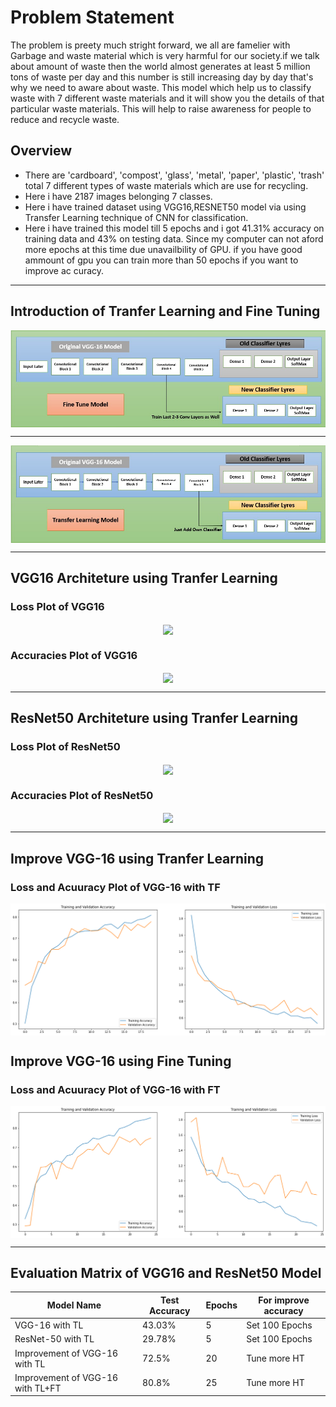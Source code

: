 # Problem Statement
The problem is preety much stright forward, we all are famelier with Garbage and waste material which is very harmful for our society.if we talk about amount of waste then the world almost generates at least 5 million tons of waste per day and this number is still increasing day by day that's why we need to aware about waste. This model which help us to classify waste with 7 different waste materials and it will show you the details of that particular waste materials. This will help to raise awareness for people to reduce and recycle waste.

## Overview
- There are 'cardboard', 'compost', 'glass', 'metal', 'paper', 'plastic', 'trash' total 7 different types of waste materials which are use for recycling.
- Here i have 2187 images belonging 7 classes.
- Here i have trained dataset using VGG16,RESNET50 model via using Transfer Learning technique of CNN for classification.
- Here i have trained this model till 5 epochs and i got 41.31% accuracy on training data and 43% on testing data. Since my computer can not aford more epochs at this time due unavailbility of GPU. if you have good ammount of gpu you can train more than 50 epochs if you want to improve ac curacy.

---
## Introduction of Tranfer Learning and Fine Tuning
<p align = 'center'>
  <img src = './visualization_src/VGG16/1_f.jpg' align = 'center'>
</p>

---
<p align = 'center'>
  <img src = './visualization_src/VGG16/2_f.jpg' align = 'center'>
</p>

---
## VGG16 Architeture using Tranfer Learning
### Loss Plot of VGG16
<p align = 'center'>
  <img src = './visualization_src/VGG16/LossVal_loss.png' align = 'center'>
</p>

### Accuracies Plot of VGG16
<p align = 'center'>
  <img src = './visualization_src/VGG16/AccVal_acc.png' align = 'center'>
</p>

---
## ResNet50 Architeture using Tranfer Learning
### Loss Plot of ResNet50
<p align = 'center'>
  <img src = './visualization_src/ResNet50/ResNet_Loss.png' align = 'center'>
</p>


### Accuracies Plot of ResNet50
<p align = 'center'>
  <img src = './visualization_src/ResNet50/ResNet50_Accuracy.png' align = 'center'>
</p>

---

## Improve VGG-16 using Tranfer Learning
### Loss and Acuuracy Plot of VGG-16 with TF
<p align = 'center'>
  <img src = './visualization_src/VGG16/train_TF.png' align = 'center'>
</p>

## Improve VGG-16 using Fine Tuning
### Loss and Acuuracy Plot of VGG-16 with FT
<p align = 'center'>
  <img src = './visualization_src/VGG16/FT.png' align = 'center'>
</p>

---

## Evaluation Matrix of VGG16 and ResNet50 Model

| Model Name       |Test Accuracy | Epochs | For improve accuracy |
| ---------------- | ------------- | ------ | -------------------- |
| VGG-16 with TL    |     43.03%    |   5    |    Set 100 Epochs    |
| ResNet-50 with TL |     29.78%    |   5    |    Set 100 Epochs    |
| Improvement of VGG-16 with TL |     72.5%    |   20    |    Tune more HT    |
| Improvement of VGG-16 with TL+FT |     80.8%    |   25    |    Tune more HT    |
